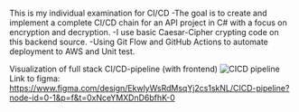 This is my individual examination for CI/CD
-The goal is to create and implement a complete CI/CD chain for an API project in C# with a focus on encryption and decryption.
-I use basic Caesar-Cipher crypting code on this backend source.
-Using Git Flow and GitHub Actions to automate deployment to AWS and Unit test.

Visualization of full stack CI/CD-pipeline (with frontend)
![CICD pipeline](https://github.com/user-attachments/assets/cf3597ce-154a-4eb6-b114-998d84eaaa52)
Link to figma: https://www.figma.com/design/EkwlyWsRdMsqYj2cs1skNL/CICD-pipeline?node-id=0-1&p=f&t=0xNceYMXDnD6bfhK-0
